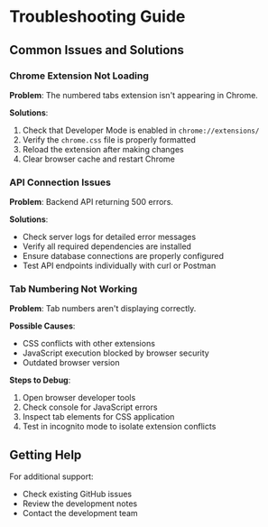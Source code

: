 # Troubleshooting Guide

## Common Issues and Solutions

### Chrome Extension Not Loading
**Problem**: The numbered tabs extension isn't appearing in Chrome.

**Solutions**:
1. Check that Developer Mode is enabled in `chrome://extensions/`
2. Verify the `chrome.css` file is properly formatted
3. Reload the extension after making changes
4. Clear browser cache and restart Chrome

### API Connection Issues
**Problem**: Backend API returning 500 errors.

**Solutions**:
- Check server logs for detailed error messages
- Verify all required dependencies are installed
- Ensure database connections are properly configured
- Test API endpoints individually with curl or Postman

### Tab Numbering Not Working
**Problem**: Tab numbers aren't displaying correctly.

**Possible Causes**:
- CSS conflicts with other extensions
- JavaScript execution blocked by browser security
- Outdated browser version

**Steps to Debug**:
1. Open browser developer tools
2. Check console for JavaScript errors
3. Inspect tab elements for CSS application
4. Test in incognito mode to isolate extension conflicts

## Getting Help

For additional support:
- Check existing GitHub issues
- Review the development notes
- Contact the development team
